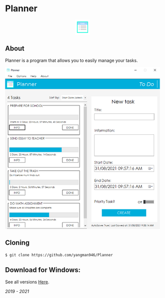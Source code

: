 # Planner

<p align="center">
<img src="https://github.com/yangman946/Planner/blob/main/Planner%202.0/planner2.0%20icon.png?raw=true" alt="planner" style="width: 50px; height: 50px;">

## About
  
Planner is a program that allows you to easily manage your tasks.
  
<p align="center">
<img src="https://github.com/yangman946/Planner/blob/main/Planner%202.0/screenshot.PNG?raw=true" alt="planner">
 
## Cloning
  
`$ git clone https://github.com/yangman946/Planner`

## Download for Windows:

See all versions <a href="https://drive.google.com/drive/folders/1xyxmrBAtCskAdM5gypGmh0cBjfk4lpFy?usp=sharing ">Here</a>.
  
  
  <i>2019 - 2021</i>
